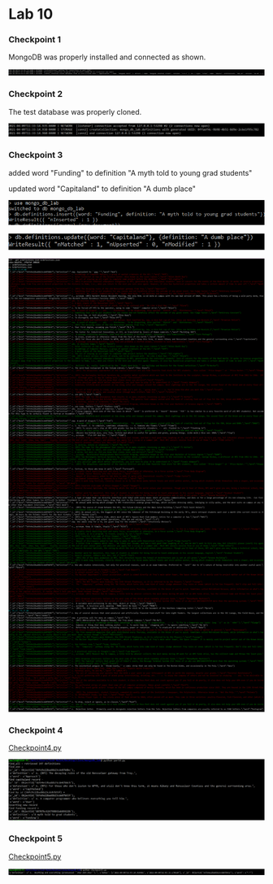 # Lab 10

### Checkpoint 1

MongoDB was properly installed and connected as shown.

![image](part1.PNG)

### Checkpoint 2

The test database was properly cloned.

![image](part2.PNG)

### Checkpoint 3

added word "Funding" to definition "A myth told to young grad students"

updated word "Capitaland" to definition "A dumb place"

![image](changes.PNG)

![image](update.PNG)

![image](gitdiff.PNG)

### Checkpoint 4

[Checkpoint4.py](part4.py)

![image](check4.PNG)

### Checkpoint 5

[Checkpoint5.py](checkpoint5.py)

![image](2dates.PNG)



